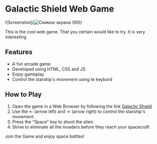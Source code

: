 # Galactic Shield Web Game
![Screenshot](![Снимок экрана (90)](https://github.com/user-attachments/assets/c82fd5d0-1b50-446e-9f91-5025b7fa8df9))

This is the cool web game. That you certain would like to try. It is very interesting

## Features

- A fun arcade game
- Developed using HTML, CSS and JS
- Enjoy gameplay
- Control the starship's movement using te keybord

## How to Play

1. Open the game in a Web Browser by following the link [Galactic Shield](game-link)
2. Use the <- (arrow left) and -> (arrow right) to control the starship's movement.
3. Press the "Space" key to shoot the alien.
4. Strive to eliminate all the invaders before they reach your spacecraft.

Join the Game and enjoy space battles!
